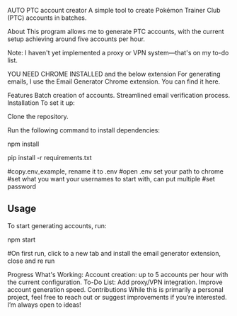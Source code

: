 AUTO PTC account creator
A simple tool to create Pokémon Trainer Club (PTC) accounts in batches.

About
This program allows me to generate PTC accounts, with the current setup achieving around five accounts per hour.

Note: I haven't yet implemented a proxy or VPN system—that's on my to-do list.

YOU NEED CHROME INSTALLED and the below extension For generating emails, I use the Email Generator Chrome extension. You can find it here.

Features
Batch creation of accounts.
Streamlined email verification process.
Installation
To set it up:

Clone the repository.

Run the following command to install dependencies:

npm install

pip install -r requirements.txt

#copy.env_example, rename it to .env
#open .env set your path to chrome
#set what you want your usernames to start with, can put multiple
#set password


## Usage

To start generating accounts, run:

npm start

#On first run, click to a new tab and install the email generator extension, close and re run

Progress
What's Working:
Account creation: up to 5 accounts per hour with the current configuration.
To-Do List:
Add proxy/VPN integration.
Improve account generation speed.
Contributions
While this is primarily a personal project, feel free to reach out or suggest improvements if you’re interested. I’m always open to ideas!
